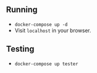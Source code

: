 ## Running

* `docker-compose up -d`
* Visit `localhost` in your browser.

## Testing

* `docker-compose up tester`
